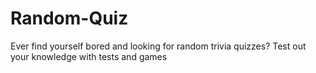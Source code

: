 # Random-Quiz
Ever find yourself bored and looking for random trivia quizzes? Test out your knowledge with tests and games

